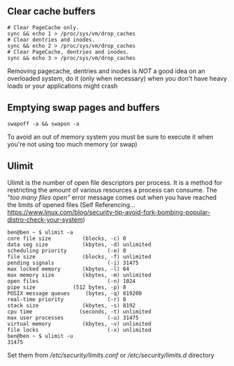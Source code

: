## Clear cache buffers
```
# Clear PageCache only.
sync && echo 1 > /proc/sys/vm/drop_caches
# Clear dentries and inodes.
sync && echo 2 > /proc/sys/vm/drop_caches
# Clear PageCache, dentries and inodes.
sync && echo 3 > /proc/sys/vm/drop_caches 
```
Removing pagecache, dentries and inodes is *NOT* a good idea on an overloaded system, do it (only when necessary) when
you don't have heavy loads or your applications might crash

## Emptying swap pages and buffers
```
swapoff -a && swapon -a
```
To avoid an out of memory system you must be sure to execute it when you're not using too much memory (or swap)


## Ulimit
Ulimit is the number of open file descriptors per process. It is a method for restricting the amount of various resources a process can consume. The _"too many files open"_ error message comes out when you have reached the limits of opened files (Self Referencing... https://www.linux.com/blog/security-tip-avoid-fork-bombing-popular-distro-check-your-system)
```
ben@ben ~ $ ulimit -a
core file size          (blocks, -c) 0
data seg size           (kbytes, -d) unlimited
scheduling priority             (-e) 0
file size               (blocks, -f) unlimited
pending signals                 (-i) 31475
max locked memory       (kbytes, -l) 64
max memory size         (kbytes, -m) unlimited
open files                      (-n) 1024
pipe size            (512 bytes, -p) 8
POSIX message queues     (bytes, -q) 819200
real-time priority              (-r) 0
stack size              (kbytes, -s) 8192
cpu time               (seconds, -t) unlimited
max user processes              (-u) 31475
virtual memory          (kbytes, -v) unlimited
file locks                      (-x) unlimited
ben@ben ~ $ ulimit -u
31475
```
Set them from _/etc/security/limits.conf_ or _/etc/security/limits.d_ directory
